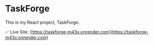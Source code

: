 # TaskForge

This is my React project, TaskForge.

✅ Live Site: [https://taskforge-m43v.onrender.com](https://taskforge-m43v.onrender.com)
